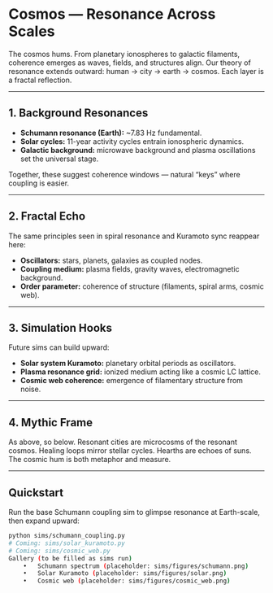 # Cosmos — Resonance Across Scales

The cosmos hums. From planetary ionospheres to galactic filaments, coherence emerges as waves, fields, and structures align. Our theory of resonance extends outward: human → city → earth → cosmos. Each layer is a fractal reflection.

---

## 1. Background Resonances
- **Schumann resonance (Earth):** ~7.83 Hz fundamental.
- **Solar cycles:** 11-year activity cycles entrain ionospheric dynamics.
- **Galactic background:** microwave background and plasma oscillations set the universal stage.

Together, these suggest coherence windows — natural “keys” where coupling is easier.

---

## 2. Fractal Echo
The same principles seen in spiral resonance and Kuramoto sync reappear here:
- **Oscillators:** stars, planets, galaxies as coupled nodes.
- **Coupling medium:** plasma fields, gravity waves, electromagnetic background.
- **Order parameter:** coherence of structure (filaments, spiral arms, cosmic web).

---

## 3. Simulation Hooks
Future sims can build upward:
- **Solar system Kuramoto:** planetary orbital periods as oscillators.
- **Plasma resonance grid:** ionized medium acting like a cosmic LC lattice.
- **Cosmic web coherence:** emergence of filamentary structure from noise.

---

## 4. Mythic Frame
As above, so below. Resonant cities are microcosms of the resonant cosmos. Healing loops mirror stellar cycles. Hearths are echoes of suns. The cosmic hum is both metaphor and measure.

---

## Quickstart
Run the base Schumann coupling sim to glimpse resonance at Earth-scale, then expand upward:

```bash
python sims/schumann_coupling.py
# Coming: sims/solar_kuramoto.py
# Coming: sims/cosmic_web.py
Gallery (to be filled as sims run)
	•	Schumann spectrum (placeholder: sims/figures/schumann.png)
	•	Solar Kuramoto (placeholder: sims/figures/solar.png)
	•	Cosmic web (placeholder: sims/figures/cosmic_web.png)
